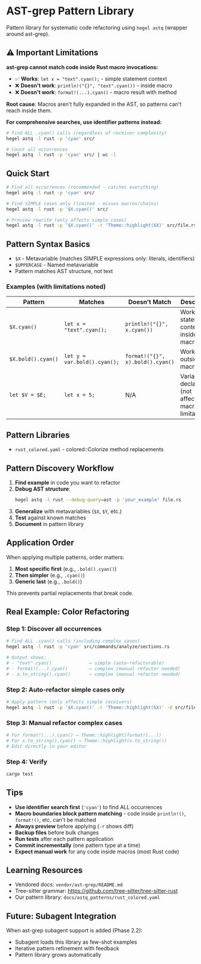 # AST-grep Pattern Library

Pattern library for systematic code refactoring using `hegel astq` (wrapper around ast-grep).

## ⚠️ Important Limitations

**ast-grep cannot match code inside Rust macro invocations:**
- ✅ **Works**: `let x = "text".cyan();` - simple statement context
- ❌ **Doesn't work**: `println!("{}", "text".cyan())` - inside macro
- ❌ **Doesn't work**: `format!(...).cyan()` - macro result with method

**Root cause**: Macros aren't fully expanded in the AST, so patterns can't reach inside them.

**For comprehensive searches, use identifier patterns instead:**
```bash
# Find ALL .cyan() calls (regardless of receiver complexity)
hegel astq -l rust -p 'cyan' src/

# Count all occurrences
hegel astq -l rust -p 'cyan' src/ | wc -l
```

## Quick Start

```bash
# Find all occurrences (recommended - catches everything)
hegel astq -l rust -p 'cyan' src/

# Find SIMPLE cases only (limited - misses macros/chains)
hegel astq -l rust -p '$X.cyan()' src/

# Preview rewrite (only affects simple cases)
hegel astq -l rust -p '$X.cyan()' -r 'Theme::highlight($X)' src/file.rs
```

## Pattern Syntax Basics

- `$X` - Metavariable (matches SIMPLE expressions only: literals, identifiers)
- `$UPPERCASE` - Named metavariable
- Pattern matches AST structure, not text

### Examples (with limitations noted)

| Pattern | Matches | Doesn't Match | Description |
|---------|---------|---------------|-------------|
| `$X.cyan()` | `let x = "text".cyan();` | `println!("{}", x.cyan())` | Works in statement context, not inside macros |
| `$X.bold().cyan()` | `let y = var.bold().cyan();` | `format!("{}", x).bold().cyan()` | Works outside macros |
| `let $V = $E;` | `let x = 5;` | N/A | Variable declarations (not affected by macro limitation) |

## Pattern Libraries

- `rust_colored.yaml` - colored::Colorize method replacements

## Pattern Discovery Workflow

1. **Find example** in code you want to refactor
2. **Debug AST structure**:
   ```bash
   hegel astq -l rust --debug-query=ast -p 'your_example' file.rs
   ```
3. **Generalize** with metavariables (`$X`, `$Y`, etc.)
4. **Test** against known matches
5. **Document** in pattern library

## Application Order

When applying multiple patterns, order matters:

1. **Most specific first** (e.g., `.bold().cyan()`)
2. **Then simpler** (e.g., `.cyan()`)
3. **Generic last** (e.g., `.bold()`)

This prevents partial replacements that break code.

## Real Example: Color Refactoring

### Step 1: Discover all occurrences
```bash
# Find ALL .cyan() calls (including complex cases)
hegel astq -l rust -p 'cyan' src/commands/analyze/sections.rs

# Output shows:
# - "text".cyan()              ← simple (auto-refactorable)
# - format!(...).cyan()        ← complex (manual refactor needed)
# - x.to_string().cyan()       ← complex (manual refactor needed)
```

### Step 2: Auto-refactor simple cases only
```bash
# Apply pattern (only affects simple receivers)
hegel astq -l rust -p '$X.cyan()' -r 'Theme::highlight($X)' -U src/file.rs
```

### Step 3: Manual refactor complex cases
```bash
# For format!(...).cyan() → Theme::highlight(format!(...))
# For x.to_string().cyan() → Theme::highlight(x.to_string())
# Edit directly in your editor
```

### Step 4: Verify
```bash
cargo test
```

## Tips

- **Use identifier search first** (`'cyan'`) to find ALL occurrences
- **Macro boundaries block pattern matching** - code inside `println!()`, `format!()`, etc. can't be matched
- **Always preview** before applying (`-r` shows diff)
- **Backup files** before bulk changes
- **Run tests** after each pattern application
- **Commit incrementally** (one pattern type at a time)
- **Expect manual work** for any code inside macros (most Rust code)

## Learning Resources

- Vendored docs: `vendor/ast-grep/README.md`
- Tree-sitter grammar: https://github.com/tree-sitter/tree-sitter-rust
- Our pattern library: `docs/astq_patterns/rust_colored.yaml`

## Future: Subagent Integration

When ast-grep subagent support is added (Phase 2.2):
- Subagent loads this library as few-shot examples
- Iterative pattern refinement with feedback
- Pattern library grows automatically

